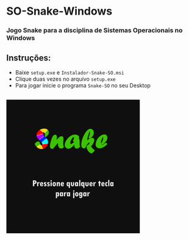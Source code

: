 # SO-Snake-Windows

### Jogo Snake para a disciplina de Sistemas Operacionais no Windows

## Instruções:

- Baixe ``` setup.exe ``` e ```Instalador-Snake-SO.msi```
- Clique duas vezes no arquivo ``` setup.exe ``` 
- Para jogar inicie o programa ```Snake-SO``` no seu Desktop

## <img src="snake.png" width="350">


